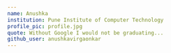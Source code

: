 ```yaml
---
name: Anushka 
institution: Pune Institute of Computer Technology 
profile_pic: profile.jpg 
quote: Without Google I would not be graduating...
github_user: anushkavirgaonkar
---
```

